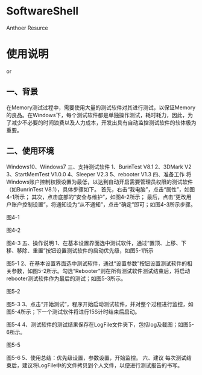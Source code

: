 # SoftwareShell
Anthoer Resurce
# 使用说明
or
## 一、背景

在Memory测试过程中，需要使用大量的测试软件对其进行测试，以保证Memory的良品。在Windows下，每个测试软件都是单独操作测试，耗时耗力，因此，为了减少不必要的时间浪费以及人力成本，开发出具有自动监控测试软件的软体极为重要。
## 二、使用环境

Windows10、Windows7
三、支持测试软件
1、BurinTest V8.1
2、3DMark V2
3、StartMemTest  V1.0.0
4、Sleeper V2.3
5、rebooter V1.3
四、准备工作
将Windows账户控制权限设置为最低，以达到自动开启需要管理员权限的测试软件（如BunrinTest V8.1），具体步骤如下。
首先，右击“我电脑”，点击“属性”，如图4-1所示；
其次，点击底部的“安全与维护”，如图4-2所示；
最后，点击“更改用户账户控制设置”，将通知设为“从不通知”，点击“确定”即可；如图4-3所示步骤。

图4-1

图4-2

图4-3
五、操作说明
1、在基本设置界面选中测试软件，通过“置顶、上移、下移、移除、重置”按钮设置测试软件的启动优先级，如图5-1所示

图5-1
2、在基本设置界面选中测试软件，通过“设置参数”按钮设置测试软件的相关参数，如图5-2所示。勾选“Rebooter”则在所有测试软件测试结束后，将启动rebooter测试软件作为最后的测试；如图5-3所示。

图5-2

图5-3
3、点击“开始测试”，程序开始启动测试软件，并对整个过程进行监控，如图5-4所示；下一个测试软件将进行15S计时结束后启动。

图5-4
4、测试软件的测试结果保存在LogFile文件夹下，包括log及截图；如图5-6所示。

图5-5

图5-6
5、使用总结：优先级设置，参数设置，开始监控。
六、建议
每次测试结束后，建议将LogFile中的文件拷贝到个人文件，以便进行测试报告的书写。
